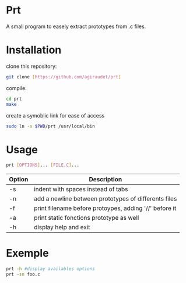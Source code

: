 # Prt
A small program to easely extract prototypes from .c files.

# Installation
clone this repository:
```bash
git clone [https://github.com/agiraudet/prt]
```

compile:
```bash
cd prt
make
```

create a symoblic link for ease of access
```bash
sudo ln -s $PWD/prt /usr/local/bin
```

# Usage
```bash
prt [OPTIONS]... [FILE.C]...
```
|Option|Description|
|------|-----------|
|-s|indent with spaces instead of tabs|
|-n|add a newline between prototypes of differents files|
|-f|print filename before protoypes, adding '//' before it|
|-a|print static fonctions prototype as well|
|-h|display help and exit|

# Exemple
```bash
prt -h #display availables options
prt -sn foo.c
```
